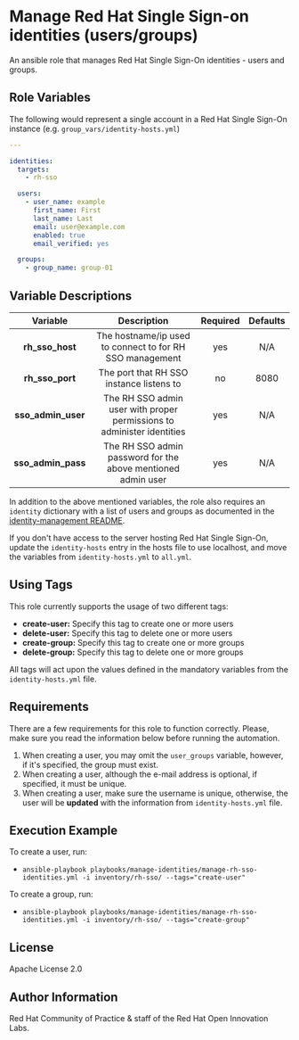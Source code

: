 Manage Red Hat Single Sign-on identities (users/groups)
=======================================================

An ansible role that manages Red Hat Single Sign-On identities - users and groups.


Role Variables                                                                                                        
--------------

The following would represent a single account in a Red Hat Single Sign-On instance (e.g. `group_vars/identity-hosts.yml`)

```yaml
---                                                        

identities:
  targets:
    - rh-sso

  users:
    - user_name: example
      first_name: First
      last_name: Last
      email: user@example.com
      enabled: true
      email_verified: yes

  groups:
    - group_name: group-01
```

Variable Descriptions
---------------------

| Variable | Description | Required | Defaults |
|:--------:|:-----------:|:--------:|:--------:|
|**rh_sso_host**|The hostname/ip used to connect to for RH SSO management|yes|N/A|
|**rh_sso_port**|The port that RH SSO instance listens to|no|8080|
|**sso_admin_user**|The RH SSO admin user with proper permissions to administer identities|yes|N/A|
|**sso_admin_pass**|The RH SSO admin password for the above mentioned admin user|yes|N/A|

In addition to the above mentioned variables, the role also requires an `identity` dictionary with a list of users and groups as documented in the [identity-management README](../README.md).

If you don't have access to the server hosting Red Hat Single Sign-On, update the `identity-hosts` entry in the hosts file to use localhost, and move the variables from `identity-hosts.yml` to `all.yml`.


Using Tags
----------

This role currently supports the usage of two different tags:

- **create-user:** Specify this tag to create one or more users
- **delete-user:** Specify this tag to delete one or more users
- **create-group:** Specify this tag to create one or more groups
- **delete-group:** Specify this tag to delete one or more groups

All tags will act upon the values defined in the mandatory variables from the `identity-hosts.yml` file.


Requirements
------------

There are a few requirements for this role to function correctly. Please, make sure you read the information below before running the automation.

01. When creating a user, you may omit the `user_groups` variable, however, if it's specified, the group must exist.
02. When creating a user, although the e-mail address is optional, if specified, it must be unique.
03. When creating a user, make sure the username is unique, otherwise, the user will be **updated** with the information from `identity-hosts.yml` file.


Execution Example
-----------------

To create a user, run:
- `ansible-playbook playbooks/manage-identities/manage-rh-sso-identities.yml -i inventory/rh-sso/ --tags="create-user"`

To create a group, run:
- `ansible-playbook playbooks/manage-identities/manage-rh-sso-identities.yml -i inventory/rh-sso/ --tags="create-group"`


License
-------

Apache License 2.0


Author Information
------------------

Red Hat Community of Practice & staff of the Red Hat Open Innovation Labs.

